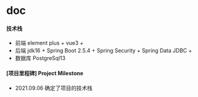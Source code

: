 # doc

#### 技术栈
* 前端 element plus + vue3 +
* 后端 jdk16 + Spring Boot 2.5.4 + Spring Security + Spring Data JDBC + 
* 数据库 PostgreSql13


#### [项目里程碑] Project Milestone
* 2021.09.06 确定了项目的技术栈







